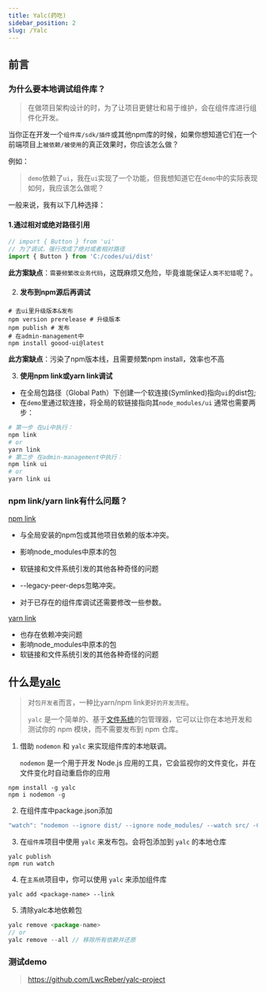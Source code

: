 ```yaml
---
title: Yalc(药吃)
sidebar_position: 2
slug: /Yalc
---
```


## 前言

### 为什么要本地调试组件库？

> 在做项目架构设计的时，为了让项目更健壮和易于维护，会在组件库进行组件化开发。

当你正在开发一个`组件库/sdk/插件`或其他npm库的时候，如果你想知道它们在一个前端项目上`被依赖/被使用`的真正效果时，你应该怎么做？

例如：

> `demo`依赖了`ui`，我在`ui`实现了一个功能，但我想知道它在`demo`中的实际表现如何，我应该怎么做呢？

一般来说，我有以下几种选择：

#### **1.通过相对或绝对路径引用**

```js
// import { Button } from 'ui'
// 为了调试，强行改成了绝对或者相对路径
import { Button } from 'C:/codes/ui/dist'
```

**此方案缺点**：`需要频繁改业务代码`，这既麻烦又危险，毕竟谁能保证`人类不犯错`呢？。

2. #### **发布到npm源后再调试**

```shell
# 去ui里升级版本&发布
npm version prerelease # 升级版本
npm publish # 发布
# 在admin-management中
npm install goood-ui@latest
```

**此方案缺点**：污染了npm版本线，且需要频繁npm install，效率也不高

3. **使用npm link或yarn link调试**

- 在全局包路径（Global Path）下创建一个软连接(Symlinked)指向`ui`的dist包;
- 在`demo`里通过软连接，将全局的软链接指向其`node_modules/ui` 通常也需要两步：

```bash
# 第一步 在ui中执行：
npm link
# or
yarn link
# 第二步 在admin-management中执行：
npm link ui
# or
yarn link ui
```

### npm link/yarn link有什么问题？

[npm link](https://docs.npmjs.com/cli/v10/commands/npm-link)

- 与全局安装的npm包或其他项目依赖的版本冲突。<!--调试起来可能会消磨开发这心态-->
- 影响node_modules中原本的包
- 软链接和文件系统引发的其他各种奇怪的问题

- --legacy-peer-deps忽略冲突。<!--会造成组件内提示依赖的包找不到-->
- 对于已存在的组件库调试还需要修改一些参数。<!--build 和 test公用一个文件就会出现main和file参数需要反复修改-->

[yarn link](https://classic.yarnpkg.com/lang/en/docs/cli/link/)

- 也存在依赖冲突问题
- 影响node_modules中原本的包
- 软链接和文件系统引发的其他各种奇怪的问题

## 什么是[yalc](https://github.com/wclr/yalc)

> 对`包开发者`而言，一种比yarn/npm link`更好的开发流程`。
>
> `yalc` 是一个简单的、基于[文件系统](https://so.csdn.net/so/search?q=文件系统&spm=1001.2101.3001.7020)的包管理器，它可以让你在本地开发和测试你的 npm 模块，而不需要发布到 npm 仓库。



1. 借助 `nodemon` 和 `yalc` 来实现组件库的本地联调。

   `nodemon` 是一个用于开发 Node.js 应用的工具，它会监视你的文件变化，并在文件变化时自动重启你的应用

```shell
npm install -g yalc
npm i nodemon -g
```

2. 在组件库中package.json添加

```js
"watch": "nodemon --ignore dist/ --ignore node_modules/ --watch src/ -C -e ts,tsx,scss,less --debug -x \"npm run build && yalc push\""
```

3. 在`组件库`项目中使用 `yalc` 来发布包。会将包添加到 `yalc` 的本地仓库

```shell
yalc publish
npm run watch
```

4. 在`主系统`项目中，你可以使用 `yalc` 来添加组件库

```shell
yalc add <package-name> --link
```

5. 清除yalc本地依赖包

```js
yalc remove <package-name>
// or
yalc remove --all // 移除所有依赖并还原
```





### 测试demo

> https://github.com/LwcReber/yalc-project